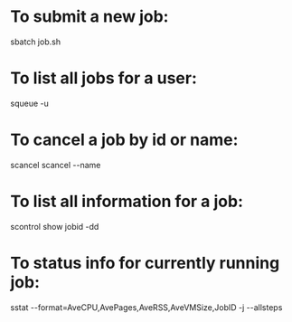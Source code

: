 # To submit a new job:
sbatch job.sh

# To list all jobs for a user:
squeue -u <user>

# To cancel a job by id or name:
scancel <job-id>
scancel --name <job-name>

# To list all information for a job:
scontrol show jobid -dd <job-id>

# To status info for currently running job:
sstat --format=AveCPU,AvePages,AveRSS,AveVMSize,JobID -j <job-id> --allsteps
